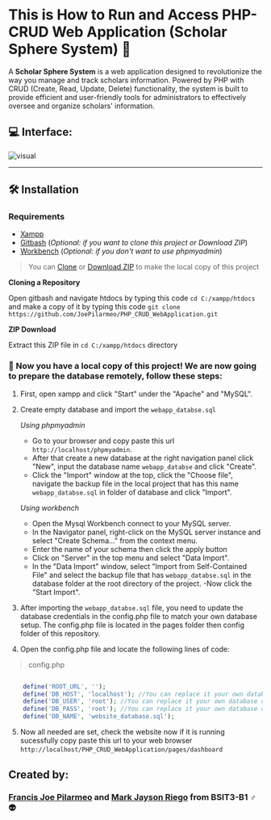 # This is How to Run and Access PHP-CRUD Web Application __(Scholar Sphere System)__  :rocket:

A __Scholar Sphere System__ is a web application designed to revolutionize the way you manage and track scholars information. Powered by PHP with CRUD (Create, Read, Update, Delete) functionality, the system is built to provide efficient and user-friendly tools for administrators to effectively oversee and organize scholars' information.

## :computer: Interface: 
![visual](https://i.pinimg.com/originals/ec/7e/39/ec7e39d31e7ea5ab70d287bc97b4f06a.png?fbclid=IwAR38tjju9EXQomiDyH9nqAuPglG-AgZAquvG2MANz0MX88zEqxwTre4NC4Y)

---

## :hammer_and_wrench: Installation

### Requirements

- [Xampp](https://www.apachefriends.org/download.html)
- [Gitbash](https://git-scm.com/downloads) (*Optional: if you want to clone this project or Download ZIP*)
- [Workbench](https://dev.mysql.com/downloads/workbench/) (*Optional: if you don't want to use phpmyadmin*)

> You can [Clone](https://github.com/JoePilarmeo/PHP_CRUD_WebApplication.git) or [Download ZIP](https://github.com/JoePilarmeo/PHP_CRUD_WebApplication/archive/refs/heads/main.zip) to make the local copy of this project

 **Cloning a Repository**

Open gitbash and navigate htdocs by typing this code `cd C:/xampp/htdocs` and make a copy of it by typing this code `git clone https://github.com/JoePilarmeo/PHP_CRUD_WebApplication.git`

 **ZIP Download**

Extract this ZIP file in `cd C:/xampp/htdocs` directory 

### :open_file_folder: Now you have a local copy of this project! We are now going to prepare the database remotely, follow these steps:

1. First, open xampp and click "Start" under the "Apache" and "MySQL".

2. Create empty database and import the `webapp_databse.sql`

    *Using phpmyadmin*

    - Go to your browser and copy paste this url `http://localhost/phpmyadmin`.
    - After that create a new database at the right navigation panel click "New", input the database name `webapp_databse` and click "Create".
    - Click the "Import" window at the top, click the "Choose file", navigate the backup file in the local project that has this name `webapp_databse.sql` in folder of database and click "Import".

    *Using workbench*
    - Open the Mysql Workbench connect to your MySQL server.
    - In the Navigator panel, right-click on the MySQL server instance and select "Create Schema..." from the context menu.	
    - Enter the name of your schema then click the apply button
    - Click on "Server" in the top menu and select "Data Import".
    - In the "Data Import" window, select "Import from Self-Contained File" and select the backup file that has `webapp_databse.sql` in the database folder at the root directory of the project.
    -Now click the "Start Import".

3. After importing the `webapp_databse.sql` file, you need to update the database credentials in the config.php file to match your own database setup. The config.php file is located in the pages folder then config folder of this repository.
4. Open the config.php file and locate the following lines of code:

> config.php
```php

	define('ROOT_URL', '');
	define('DB_HOST', 'localhost'); //You can replace it your own database credentials 
	define('DB_USER', 'root'); //You can replace it your own database credentials 
	define('DB_PASS', 'root'); //You can replace it your own database credentials 
	define('DB_NAME', 'website_database.sql');

```

5. Now all needed are set, check the website now if it is running sucessfully copy paste this url to your web browser `http://localhost/PHP_CRUD_WebApplication/pages/dashboard`

## Created by:

### **[Francis Joe Pilarmeo](https://github.com/JoePilarmeo)** and **[Mark Jayson Riego](https://github.com/MJRiego)** from BSIT3-B1 :male_sign::alien: